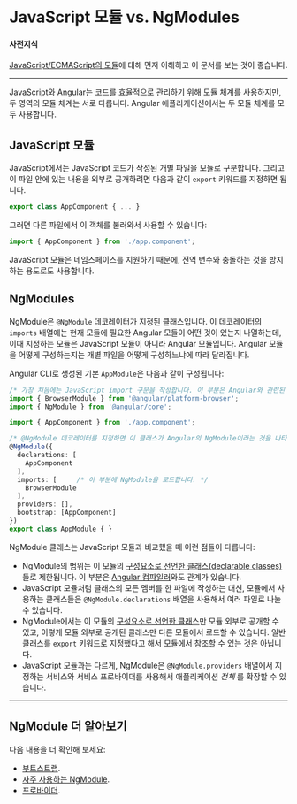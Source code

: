 <!--
# JavaScript Modules vs. NgModules
-->
# JavaScript 모듈 vs. NgModules

<!--
#### Prerequisites
-->
#### 사전지식

<!--
A basic understanding of [JavaScript/ECMAScript modules](https://hacks.mozilla.org/2015/08/es6-in-depth-modules/).
-->
[JavaScript/ECMAScript의 모듈](https://hacks.mozilla.org/2015/08/es6-in-depth-modules/)에 대해 먼저 이해하고 이 문서를 보는 것이 좋습니다.

<hr>

<!--
JavaScript and Angular use modules to organize code, and
though they organize it differently, Angular apps rely on both.
-->
JavaScript와 Angular는 코드를 효율적으로 관리하기 위해 모듈 체계를 사용하지만, 두 영역의 모듈 체계는 서로 다릅니다. Angular 애플리케이션에서는 두 모듈 체계를 모두 사용합니다.

<!--
## JavaScript modules
-->
## JavaScript 모듈

<!--
In JavaScript, modules are individual files with JavaScript code in them. To make what’s in them available, you write an export statement, usually after the relevant code, like this:
-->
JavaScript에서는 JavaScript 코드가 작성된 개별 파일을 모듈로 구분합니다. 그리고 이 파일 안에 있는 내용을 외부로 공개하려면 다음과 같이 `export` 키워드를 지정하면 됩니다.

```typescript
export class AppComponent { ... }
```
<!--
Then, when you need that file’s code in another file, you import it like this:
-->
그러면 다른 파일에서 이 객체를 불러와서 사용할 수 있습니다:

```typescript
import { AppComponent } from './app.component';
```

<!--
JavaScript modules help you namespace, preventing accidental global variables.
-->
JavaScript 모듈은 네임스페이스를 지원하기 때문에, 전역 변수와 충돌하는 것을 방지하는 용도로도 사용합니다.

## NgModules

<!-- KW-- perMisko: let's discuss. This does not answer the question why it is different. Also, last sentence is confusing.-->
<!--
NgModules are classes decorated with `@NgModule`. The `@NgModule` decorator’s `imports` array tells Angular what other NgModules the current module needs. The modules in the `imports` array are different than JavaScript modules because they are NgModules rather than regular JavaScript modules. Classes with an `@NgModule` decorator are by convention kept in their own files, but what makes them an `NgModule` isn’t being in their own file, like JavaScript modules; it’s the presence of `@NgModule` and its metadata.
-->
NgModule은 `@NgModule` 데코레이터가 지정된 클래스입니다. 이 데코레이터의 `imports` 배열에는 현재 모듈에 필요한 Angular 모듈이 어떤 것이 있는지 나열하는데, 이때 지정하는 모듈은 JavaScript 모듈이 아니라 Angular 모듈입니다. Angular 모듈을 어떻게 구성하는지는 개별 파일을 어떻게 구성하느냐에 따라 달라집니다.

<!--
The `AppModule` generated from the Angular CLI demonstrates both kinds of modules in action:
-->
Angular CLI로 생성된 기본 `AppModule`은 다음과 같이 구성됩니다:

<!--
```typescript
/* These are JavaScript import statements. Angular doesn’t know anything about these. */
import { BrowserModule } from '@angular/platform-browser';
import { NgModule } from '@angular/core';

import { AppComponent } from './app.component';

/* The @NgModule decorator lets Angular know that this is an NgModule. */
@NgModule({
  declarations: [
    AppComponent
  ],
  imports: [     /* These are NgModule imports. */
    BrowserModule
  ],
  providers: [],
  bootstrap: [AppComponent]
})
export class AppModule { }
```
-->
```typescript
/* 가장 처음에는 JavaScript import 구문을 작성합니다. 이 부분은 Angular와 관련된 코드는 아닙니다. */
import { BrowserModule } from '@angular/platform-browser';
import { NgModule } from '@angular/core';

import { AppComponent } from './app.component';

/* @NgModule 데코레이터를 지정하면 이 클래스가 Angular의 NgModule이라는 것을 나타냅니다.  */
@NgModule({
  declarations: [
    AppComponent
  ],
  imports: [     /* 이 부분에 NgModule을 로드합니다. */
    BrowserModule
  ],
  providers: [],
  bootstrap: [AppComponent]
})
export class AppModule { }
```

<!--
The NgModule classes differ from JavaScript module in the following key ways:
-->
NgModule 클래스는 JavaScript 모듈과 비교했을 때 이런 점들이 다릅니다:

<!--
* An NgModule bounds [declarable classes](guide/ngmodule-faq#q-declarable) only.
Declarables are the only classes that matter to the [Angular compiler](guide/ngmodule-faq#q-angular-compiler).
* Instead of defining all member classes in one giant file as in a JavaScript module,
you list the module's classes in the `@NgModule.declarations` list.
* An NgModule can only export the [declarable classes](guide/ngmodule-faq#q-declarable)
it owns or imports from other modules. It doesn't declare or export any other kind of class.
* Unlike JavaScript modules, an NgModule can extend the _entire_ application with services
by adding providers to the `@NgModule.providers` list.
-->
* NgModule의 범위는 이 모듈의 [구성요소로 선언한 클래스(declarable classes)](guide/ngmodule-faq#q-declarable)들로 제한됩니다. 이 부분은 [Angular 컴파일러](guide/ngmodule-faq#q-angular-compiler)와도 관계가 있습니다.
* JavaScript 모듈처럼 클래스의 모든 멤버를 한 파일에 작성하는 대신, 모듈에서 사용하는 클래스들은 `@NgModule.declarations` 배열을 사용해서 여러 파일로 나눌 수 있습니다.
* NgModule에서는 이 모듈의 [구성요소로 선언한 클래스](guide/ngmodule-faq#q-declarable)만 모듈 외부로 공개할 수 있고, 이렇게 모듈 외부로 공개된 클래스만 다른 모듈에서 로드할 수 있습니다. 일반 클래스를 `export` 키워드로 지정했다고 해서 모듈에서 참조할 수 있는 것은 아닙니다.
* JavaScript 모듈과는 다르게, NgModule은 `@NgModule.providers` 배열에서 지정하는 서비스와 서비스 프로바이더를 사용해서 애플리케이션 _전체_ 를 확장할 수 있습니다.

<hr />

<!--
## More on NgModules
-->
## NgModule 더 알아보기

<!--
For more information on NgModules, see:
* [Bootstrapping](guide/bootstrapping).
* [Frequently used modules](guide/frequent-ngmodules).
* [Providers](guide/providers).
-->
다음 내용을 더 확인해 보세요:
* [부트스트랩](guide/bootstrapping).
* [자주 사용하는 NgModule](guide/frequent-ngmodules).
* [프로바이더](guide/providers).
